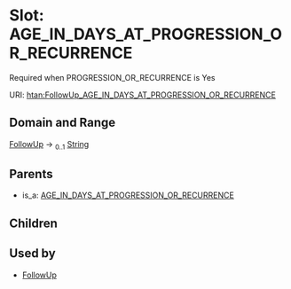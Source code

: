 
# Slot: AGE_IN_DAYS_AT_PROGRESSION_OR_RECURRENCE

Required when PROGRESSION_OR_RECURRENCE is Yes

URI: [htan:FollowUp_AGE_IN_DAYS_AT_PROGRESSION_OR_RECURRENCE](https://w3id.org/htan/FollowUp_AGE_IN_DAYS_AT_PROGRESSION_OR_RECURRENCE)


## Domain and Range

[FollowUp](FollowUp.md) &#8594;  <sub>0..1</sub> [String](types/String.md)

## Parents

 *  is_a: [AGE_IN_DAYS_AT_PROGRESSION_OR_RECURRENCE](AGE_IN_DAYS_AT_PROGRESSION_OR_RECURRENCE.md)

## Children


## Used by

 * [FollowUp](FollowUp.md)
